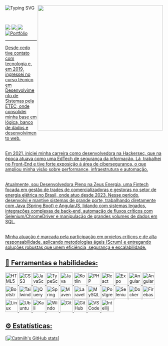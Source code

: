 <div>

<img src="https://readme-typing-svg.demolab.com?font=Press+Start+2P&size=15&duration=3000&pause=460&color=FFFFFF&width=540&height=50&lines=Emily+'catmiih'+Leme;Desenvolvedora+Fullstack+Java" alt="Typing SVG" align="left"/>

<img src="https://i.pinimg.com/originals/43/3a/88/433a885903b5e6b6b9b5edf681169882.gif" width="400px" align="right"/>

</div>

<br><br>
<p align="left>
  
  <a href="https://www.linkedin.com/in/emily-leme" target="_blank" alt="Linkedin">
    <img src="https://img.shields.io/badge/-Linkedin-0e76a8?style=for-the-badge&logo=ghost&logoColor=white" />
  </a>
  
  <a href="mailto:emilyleme.dev@gmail.com" target="_blank" alt="Gmail">
    <img src="https://img.shields.io/badge/-Gmail-cc3838?style=for-the-badge&logo=Gmail&logoColor=white" />
  </a>

  <a href="https://discordapp.com/users/SEU_ID" target="_blank" alt="Discord">
    <img src="https://img.shields.io/badge/-Discord-5865F2?style=for-the-badge&logo=discord&logoColor=white" />
  </a>

  <a href="https://SEU_PORTFOLIO.com" target="_blank" alt="Portfólio">
    <img
      src="https://img.shields.io/badge/-Portf%C3%B3lio-c3829e?style=for-the-badge&logo=instatus&logoColor=white"
      alt="Portfólio"
    />
  
</p>
<hr>
<p align="left">
Desde cedo tive contato com tecnologia e, em 2019, ingressei no curso técnico em Desenvolvimento de Sistemas pela ETEC, onde consolidei minha base em lógica, banco de dados e desenvolvimento web. </br></br>

Em 2021, iniciei minha carreira como desenvolvedora na Hackersec, que na época atuava como uma EdTech de segurança da informação. Lá, trabalhei no Front-End e tive forte exposição à área de cibersegurança, o que ampliou minha visão sobre performance, infraestrutura e automação.</br></br>

Atualmente, sou Desenvolvedora Pleno na Zeus Energia, uma Fintech focada em gestão de trades de comercializadoras e gestoras no setor de energia elétrica no Brasil, onde atuo desde 2023. Nesse período, desenvolvi e mantive sistemas de grande porte, trabalhando diretamente com Java (Spring Boot) e AngularJS, lidando com sistemas legados, integrações complexas de back-end, automação de fluxos críticos com Selenium/ChromeDriver e manipulação de grandes volumes de dados em SQL.</br></br>

Minha atuação é marcada pela participação em projetos críticos e de alta responsabilidade, aplicando metodologias ágeis (Scrum) e entregando soluções robustas que unem eficiência, segurança e escalabilidade.</br>
</p>

<h2 align="left">
  🚀 Ferramentas e habilidades:
</h2>

<div>
  <img height="40" title="HTML5" src="https://cdn.jsdelivr.net/gh/devicons/devicon/icons/html5/html5-original.svg"/>
  <img height="40" title="CSS3" src="https://cdn.jsdelivr.net/gh/devicons/devicon/icons/css3/css3-original.svg"/>
  <img height="40" title="JavaScript" src="https://cdn.jsdelivr.net/gh/devicons/devicon/icons/javascript/javascript-original.svg"/>
  <img height="40" title="TypeScript" src="https://cdn.jsdelivr.net/gh/devicons/devicon/icons/typescript/typescript-original.svg"/>
  <img height="40" title="Java" src="https://cdn.jsdelivr.net/gh/devicons/devicon/icons/java/java-original.svg"/>
  <img height="40" title="Kotlin" src="https://cdn.jsdelivr.net/gh/devicons/devicon/icons/kotlin/kotlin-original.svg"/>
  <img height="40" title="PHP" src="https://cdn.jsdelivr.net/gh/devicons/devicon/icons/php/php-original.svg"/>
  <img height="40" title="React" src="https://cdn.jsdelivr.net/gh/devicons/devicon/icons/react/react-original.svg"/>
  <img height="40" title="Expo (React Native)" src="https://cdn.jsdelivr.net/gh/devicons/devicon/icons/expo/expo-original.svg"/>
  <img height="40" title="Angular" src="https://cdn.jsdelivr.net/gh/devicons/devicon/icons/angular/angular-original.svg"/>
  <img height="40" title="AngularJS" src="https://cdn.jsdelivr.net/gh/devicons/devicon/icons/angularjs/angularjs-original.svg"/>
  <img height="40" title="Bootstrap" src="https://cdn.jsdelivr.net/gh/devicons/devicon/icons/bootstrap/bootstrap-original.svg"/>
  <img height="40" title="Tailwind CSS" src="https://cdn.jsdelivr.net/gh/devicons/devicon/icons/tailwindcss/tailwindcss-original.svg"/>
  <img height="40" title="jQuery" src="https://cdn.jsdelivr.net/gh/devicons/devicon/icons/jquery/jquery-original.svg"/>
  <img height="40" title="Spring" src="https://cdn.jsdelivr.net/gh/devicons/devicon/icons/spring/spring-original.svg"/>
  <img height="40" title="Maven" src="https://cdn.jsdelivr.net/gh/devicons/devicon/icons/maven/maven-original.svg"/>
  <img height="40" title="Laravel" src="https://cdn.jsdelivr.net/gh/devicons/devicon/icons/laravel/laravel-original.svg"/>
  <img height="40" title="MySQL" src="https://cdn.jsdelivr.net/gh/devicons/devicon/icons/mysql/mysql-original.svg"/>
  <img height="40" title="PostgreSQL" src="https://cdn.jsdelivr.net/gh/devicons/devicon/icons/postgresql/postgresql-original.svg"/>
  <img height="40" title="Selenium" src="https://cdn.jsdelivr.net/gh/devicons/devicon/icons/selenium/selenium-original.svg"/>
  <img height="40" title="Docker" src="https://cdn.jsdelivr.net/gh/devicons/devicon/icons/docker/docker-original.svg"/>
  <img height="40" title="Firebase" src="https://cdn.jsdelivr.net/gh/devicons/devicon/icons/firebase/firebase-plain.svg"/>
  <img height="40" title="Linux" src="https://cdn.jsdelivr.net/gh/devicons/devicon/icons/linux/linux-original.svg"/>
  <img height="40" title="Ubuntu" src="https://www.vectorlogo.zone/logos/ubuntu/ubuntu-icon.svg"/>
  <img height="40" title="Kali Linux" src="https://github.com/PapirusDevelopmentTeam/papirus-icon-theme/blob/master/Papirus/64x64/apps/distributor-logo-kali-linux.svg"/>
  <img height="40" title="Windows" src="https://cdn.jsdelivr.net/gh/devicons/devicon/icons/windows8/windows8-original.svg"/>
  <img height="40" title="Git" src="https://cdn.jsdelivr.net/gh/devicons/devicon/icons/git/git-original.svg"/>
  <img height="40" title="GitHub" src="https://cdn.jsdelivr.net/gh/devicons/devicon/icons/github/github-original.svg"/>
  <img height="40" title="VS Code" src="https://cdn.jsdelivr.net/gh/devicons/devicon/icons/vscode/vscode-original.svg"/>  
  <img height="40" title="Intellij" src="https://github.com/gilbarbara/logos/blob/main/logos/intellij-idea.svg"/>    
</div>

</hr>

<h2>⚙️ Estatísticas:</h2>


[![Catmiih's GitHub stats](https://github-readme-stats.vercel.app/api/top-langs/?username=catmiih&langs_count=8&show_icons=true&theme=transparent&layout=compact)]

